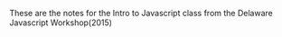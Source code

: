 These are the notes for the Intro to Javascript class from the Delaware Javascript Workshop(2015)



